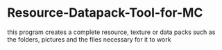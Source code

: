 # Resource-Datapack-Tool-for-MC
this program creates a complete resource, texture or data packs
such as the folders, pictures and the files necessary for it to work
